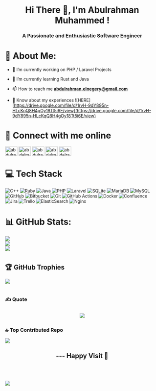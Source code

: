 <h1 align="center">Hi There 👋, I'm Abulrahman Muhammed !</h1>
<h3 align="center">A Passionate and Enthusiastic Software Engineer</h3>

# 💫 About Me:

- 🔭 I’m currently working on PHP / Laravel Projects<br>

- 🌱 I’m currently learning Rust and Java<br>

- 📫 How to reach me **abdulrahman.elnegery@gmail.com**<br>

- 📄 Know about my experiences ![HERE][https://drive.google.com/file/d/1rvH-9dY895n-HLcKqQ8H4gOy18Tt5i6E/view](https://drive.google.com/file/d/1rvH-9dY895n-HLcKqQ8H4gOy18Tt5i6E/view)<br>

<h2 align="center">
  
# 👤 Connect with me online

</h2>  

<p align="left">
<a href="https://linkedin.com/in/abdulrahmanelnegery" target="blank"><img align="center" src="https://raw.githubusercontent.com/rahuldkjain/github-profile-readme-generator/master/src/images/icons/Social/linked-in-alt.svg" alt="abdulrahmanelnegery" height="30" width="40" /></a>
<a href="https://stackoverflow.com/users/18606007" target="blank"><img align="center" src="https://raw.githubusercontent.com/rahuldkjain/github-profile-readme-generator/master/src/images/icons/Social/stack-overflow.svg" alt="abdelrahman-el-negery" height="30" width="40" /></a>
<a href="https://www.hackerrank.com/abdulrahman_eln1" target="blank"><img align="center" src="https://raw.githubusercontent.com/rahuldkjain/github-profile-readme-generator/master/src/images/icons/Social/hackerrank.svg" alt="abdulrahman_eln1" height="30" width="40" /></a>
<a href="https://codeforces.com/profile/abdulrahman.elnegery" target="blank"><img align="center" src="https://raw.githubusercontent.com/rahuldkjain/github-profile-readme-generator/master/src/images/icons/Social/codeforces.svg" alt="abdulrahman.elnegery" height="30" width="40" /></a>
<a href="https://www.leetcode.com/abdelrahmanmuhammed" target="blank"><img align="center" src="https://raw.githubusercontent.com/rahuldkjain/github-profile-readme-generator/master/src/images/icons/Social/leet-code.svg" alt="abdelrahmanmuhammed" height="30" width="40" /></a>
</p>


<h1 align="center">

# 💻 Tech Stack

</h1>  


![C++](https://img.shields.io/badge/c++-%2300599C.svg?style=for-the-badge&logo=c%2B%2B&logoColor=white) ![Ruby](https://img.shields.io/badge/ruby-%23CC342D.svg?style=for-the-badge&logo=ruby&logoColor=white) ![Java](https://img.shields.io/badge/java-%23ED8B00.svg?style=for-the-badge&logo=openjdk&logoColor=white) ![PHP](https://img.shields.io/badge/php-%23777BB4.svg?style=for-the-badge&logo=php&logoColor=white) ![Laravel](https://img.shields.io/badge/laravel-%23FF2D20.svg?style=for-the-badge&logo=laravel&logoColor=white) ![SQLite](https://img.shields.io/badge/sqlite-%2307405e.svg?style=for-the-badge&logo=sqlite&logoColor=white) ![MariaDB](https://img.shields.io/badge/MariaDB-003545?style=for-the-badge&logo=mariadb&logoColor=white) ![MySQL](https://img.shields.io/badge/mysql-4479A1.svg?style=for-the-badge&logo=mysql&logoColor=white) ![GitHub](https://img.shields.io/badge/github-%23121011.svg?style=for-the-badge&logo=github&logoColor=white) ![Bitbucket](https://img.shields.io/badge/bitbucket-%230047B3.svg?style=for-the-badge&logo=bitbucket&logoColor=white) ![Git](https://img.shields.io/badge/git-%23F05033.svg?style=for-the-badge&logo=git&logoColor=white) ![GitHub Actions](https://img.shields.io/badge/github%20actions-%232671E5.svg?style=for-the-badge&logo=githubactions&logoColor=white) ![Docker](https://img.shields.io/badge/docker-%230db7ed.svg?style=for-the-badge&logo=docker&logoColor=white) ![Confluence](https://img.shields.io/badge/confluence-%23172BF4.svg?style=for-the-badge&logo=confluence&logoColor=white) ![Jira](https://img.shields.io/badge/jira-%230A0FFF.svg?style=for-the-badge&logo=jira&logoColor=white) ![Trello](https://img.shields.io/badge/Trello-%23026AA7.svg?style=for-the-badge&logo=Trello&logoColor=white) ![ElasticSearch](https://img.shields.io/badge/-ElasticSearch-005571?style=for-the-badge&logo=elasticsearch) ![Nginx](https://img.shields.io/badge/nginx-%23009639.svg?style=for-the-badge&logo=nginx&logoColor=white)

<h1 align="center">
  
# 📊 GitHub Stats:

</h1>  


![](https://github-readme-stats.vercel.app/api?username=abdulrahman-muhammed-07&theme=dark&hide_border=false&include_all_commits=true&count_private=false)<br/>
![](https://github-readme-streak-stats.herokuapp.com/?user=abdulrahman-muhammed-07&theme=dark&hide_border=false)<br/>
![](https://github-readme-stats.vercel.app/api/top-langs/?username=abdulrahman-muhammed-07&theme=dark&hide_border=false&include_all_commits=true&count_private=false&layout=compact)

<h1 align="center">


## 🏆 GitHub Trophies

</h1>  

![](https://github-profile-trophy.vercel.app/?username=abdulrahman-muhammed-07&theme=radical&no-frame=false&no-bg=false&margin-w=4)

<h1 align="center">


### ✍️ Quote

</h1>  

<h2 align="center">
  
 ![](https://quotes-github-readme.vercel.app/api?type=horizontal&theme=radical)

</h2>  

<h2 align="center">


### 🔝 Top Contributed Repo

</h2>  

![](https://github-contributor-stats.vercel.app/api?username=abdulrahman-muhammed-07&limit=5&theme=dark&combine_all_yearly_contributions=true)

<h2 align="center">

--- Happy Visit 👋 

</h2>  

<br>
<br>

[![](https://visitcount.itsvg.in/api?id=abdulrahman-muhammed-07&icon=0&color=2)](https://visitcount.itsvg.in)
